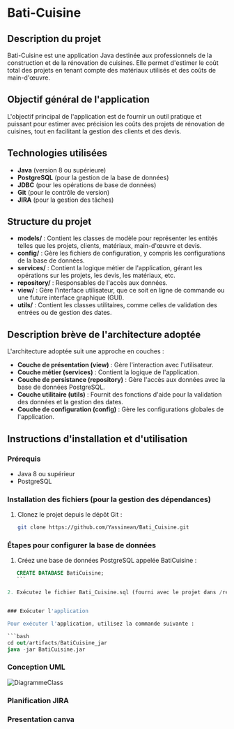 # Bati-Cuisine

## Description du projet
Bati-Cuisine est une application Java destinée aux professionnels de la construction et de la rénovation de cuisines. Elle permet d'estimer le coût total des projets en tenant compte des matériaux utilisés et des coûts de main-d'œuvre.

## Objectif général de l'application
L'objectif principal de l'application est de fournir un outil pratique et puissant pour estimer avec précision les coûts des projets de rénovation de cuisines, tout en facilitant la gestion des clients et des devis.

## Technologies utilisées
- **Java** (version 8 ou supérieure)
- **PostgreSQL** (pour la gestion de la base de données)
- **JDBC** (pour les opérations de base de données)
- **Git** (pour le contrôle de version)
- **JIRA** (pour la gestion des tâches)

## Structure du projet
- **models/** : Contient les classes de modèle pour représenter les entités telles que les projets, clients, matériaux, main-d'œuvre et devis.
- **config/** : Gère les fichiers de configuration, y compris les configurations de la base de données.
- **services/** : Contient la logique métier de l'application, gérant les opérations sur les projets, les devis, les matériaux, etc.
- **repository/** : Responsables de l'accès aux données.
- **view/** : Gère l'interface utilisateur, que ce soit en ligne de commande ou une future interface graphique (GUI).
- **utils/** : Contient les classes utilitaires, comme celles de validation des entrées ou de gestion des dates.

## Description brève de l'architecture adoptée
L'architecture adoptée suit une approche en couches :
- **Couche de présentation (view)** : Gère l'interaction avec l'utilisateur.
- **Couche métier (services)** : Contient la logique de l'application.
- **Couche de persistance (repository)** : Gère l'accès aux données avec la base de données PostgreSQL.
- **Couche utilitaire (utils)** : Fournit des fonctions d'aide pour la validation des données et la gestion des dates.
- **Couche de configuration (config)** : Gère les configurations globales de l'application.

## Instructions d'installation et d'utilisation

### Prérequis
- Java 8 ou supérieur
- PostgreSQL

### Installation des fichiers (pour la gestion des dépendances)
1. Clonez le projet depuis le dépôt Git :
   ```bash
   git clone https://github.com/Yassinean/Bati_Cuisine.git

### Étapes pour configurer la base de données

1. Créez une base de données PostgreSQL appelée BatiCuisine :

  ```sql
     CREATE DATABASE BatiCuisine;
     ```

2. Exécutez le fichier Bati_Cuisine.sql (fourni avec le projet dans /resources) pour créer les tables nécessaires dans la base de données.


### Exécuter l'application

Pour exécuter l'application, utilisez la commande suivante :

```bash
cd out/artifacts/BatiCuisine_jar
java -jar BatiCuisine.jar
```

### Conception UML

![DiagrammeClass](https://github.com/user-attachments/assets/85ca497f-e287-4837-a422-ecfff825a192)

### Planification JIRA


### Presentation canva
